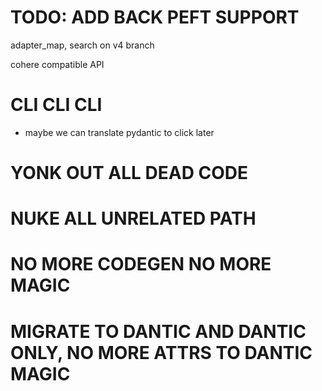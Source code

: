 # TODO: ADD BACK PEFT SUPPORT

adapter_map, search on v4 branch

cohere compatible API

# CLI CLI CLI

- maybe we can translate pydantic to click later

# YONK OUT ALL DEAD CODE

# NUKE ALL UNRELATED PATH

# NO MORE CODEGEN NO MORE MAGIC

# MIGRATE TO DANTIC AND DANTIC ONLY, NO MORE ATTRS TO DANTIC MAGIC

